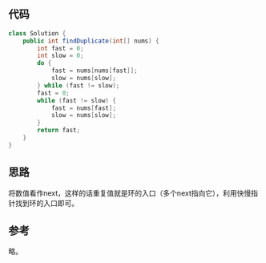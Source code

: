 ## 代码

```java
class Solution {
    public int findDuplicate(int[] nums) {
        int fast = 0;
        int slow = 0;
        do {
            fast = nums[nums[fast]];
            slow = nums[slow];
        } while (fast != slow);
        fast = 0;
        while (fast != slow) {
            fast = nums[fast];
            slow = nums[slow];
        }
        return fast;
    }
}
```

## 思路

将数值看作next，这样的话重复值就是环的入口（多个next指向它），利用快慢指针找到环的入口即可。

## 参考

略。